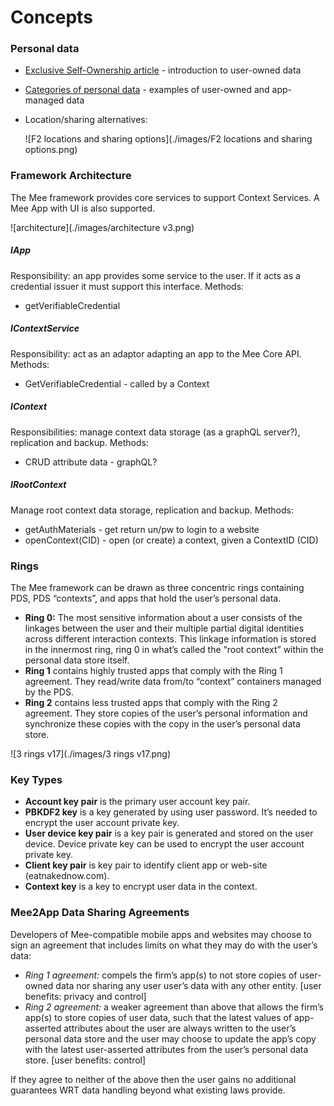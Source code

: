 # Concepts

### Personal data

* [Exclusive Self-Ownership article](https://medium.com/meefound/exclusive-self-ownership-9917cb6bdd8c) - introduction to user-owned data

* [Categories of personal data](https://docs.google.com/spreadsheets/d/11F-V793seAon7xqFX2HEqeFhHvxttEUMkKSOrbM0ptc/edit#gid=0) - examples of user-owned and app-managed data

* Location/sharing alternatives: 

  ![F2 locations and sharing options](./images/F2 locations and sharing options.png)

### Framework Architecture

The Mee framework provides core services to support Context Services. A Mee App with UI is also supported.

 

![architecture](./images/architecture v3.png)

##### IApp

Responsibility: an app provides some service to the user. If it acts as a credential issuer it must support this interface. Methods: 

- getVerifiableCredential

##### IContextService

Responsibility: act as an adaptor adapting an app to the Mee Core API. Methods:

- GetVerifiableCredential - called by a Context

##### IContext

Responsibilities: manage context data storage (as a graphQL server?), replication and backup. Methods:

- CRUD attribute data - graphQL?

##### IRootContext

Manage root context data storage, replication and backup. Methods:

- getAuthMaterials - get return un/pw to login to a website
- openContext(CID) - open (or create) a context, given a ContextID (CID)

### Rings

The Mee framework can be drawn as three concentric rings containing PDS, PDS “contexts”, and apps that hold the user’s personal data.

* **Ring 0:** The most sensitive information about a user consists of the linkages between the user and their multiple partial digital identities across different interaction contexts. This linkage information is stored in the innermost ring, ring 0 in what’s called the “root context” within the personal data store itself.
* **Ring 1** contains highly trusted apps that comply with the Ring 1 agreement. They read/write data from/to “context” containers managed by the PDS.
* **Ring 2** contains less trusted apps that comply with the Ring 2 agreement. They store copies of the user’s personal information and synchronize these copies with the copy in the user’s personal data store.

![3 rings v17](./images/3 rings v17.png)

### Key Types

* **Account key pair** is the primary user account key pair.
* **PBKDF2 key** is a key generated by using user password. It’s needed to encrypt the user account private key.
* **User device key pair** is a key pair is generated and stored on the user device. Device private key can be used to encrypt the user account private key.
* **Client key pair** is key pair to identify client app or web-site (eatnakednow.com).
* **Context key** is a key to encrypt user data in the context.

### Mee2App Data Sharing Agreements

Developers of Mee-compatible mobile apps and websites may choose to sign an agreement that includes limits on what they may do with the user’s data:

* *Ring 1 agreement:* compels the firm’s app(s) to not store copies of user-owned data nor sharing any user  user’s data with any other entity. [user benefits: privacy and control]
* *Ring 2 agreement:* a weaker agreement than above that allows the firm’s app(s) to store copies of user data, such that the latest values of app-asserted attributes about the user are always written to the user’s personal data store and the user may choose to update the app’s copy with the latest user-asserted attributes from the user’s personal data store. [user benefits: control]

If they agree to neither of the above then the user gains no additional guarantees WRT data handling beyond what existing laws provide.